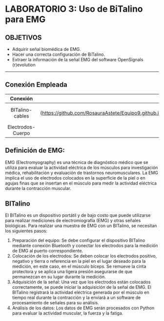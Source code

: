 # **LABORATORIO 3: Uso de BiTalino para EMG**

## OBJETIVOS
- Adquirir señal biomédica de EMG.
- Hacer una correcta configuración de BiTalino.
- Extraer la información de la señal EMG del software OpenSignals (r)evolution

***
## Conexión Empleada

| Conexión  | Imagen |
|:-------------: |:---------------:|
| BITalino-cables         | ![bi](https://github.com/RosauraAstete/Equipo9.github.io/blob/main/Documentaci%C3%B3n/Laboratorio3/Archivos/ConexionesBiTalino.png width="400" height="300")          |
| Electrodos-Cuerpo       | ![bi](https://github.com/RosauraAstete/Equipo9.github.io/blob/main/Documentaci%C3%B3n/Laboratorio3/Archivos/ConexionesBrazo.png)          |







## Definición de EMG:
EMG (Electromyography) es una técnica de diagnóstico médico que se utiliza para evaluar la actividad eléctrica de los músculos para investigación médica, rehabilitación y evaluación de trastornos neuromusculares. La EMG implica el uso de electrodos colocados en la superficie de la piel o en agujas finas que se insertan en el músculo para medir la actividad eléctrica durante la contracción muscular.

## BITalino
El BITalino es un dispositivo portátil y de bajo costo que puede utilizarse para realizar mediciones de electromiografía (EMG) y otras señales biológicas. Para realizar una muestra de EMG con un BITalino, se necesitan los siguientes pasos:

1. Preparación del equipo: Se debe configurar el dispositivo BITalino mediante conexión Bluetooth y conectar los electrodos para la medición de EMG al puerto correspondiente.
2. Colocación de los electrodos: Se deben colocar los electrodos positivo, negativo y tierra o referencia en la piel en el lugar deseado para la medición, en este caso, en el músculo bíceps. Se remueve la cinta protectora y se aplica una ligera presión asegurarse de que permanezcan en su lugar durante la medición. 
3. Adquisición de la señal: Una vez que los electrodos están colocados correctamente, se puede iniciar la adquisición de la señal de EMG. El BITalino registrará la actividad eléctrica generada por el músculo en tiempo real durante la contracción y la enviará a un software de procesamiento de señales para su análisis.
4. Análisis de los datos: Los datos de EMG serán procesados con Python para evaluar la actividad muscular, la fuerza y la fatiga.




